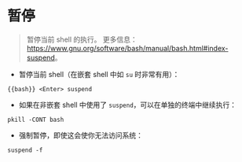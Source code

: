 # 暂停

> 暂停当前 shell 的执行。
> 更多信息：<https://www.gnu.org/software/bash/manual/bash.html#index-suspend>。

- 暂停当前 shell（在嵌套 shell 中如 `su` 时非常有用）：

`{{bash}} <Enter> suspend`

- 如果在非嵌套 shell 中使用了 `suspend`，可以在单独的终端中继续执行：

`pkill -CONT bash`

- 强制暂停，即使这会使你无法访问系统：

`suspend -f`
